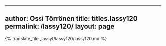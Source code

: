 
---
author: Ossi Törrönen
title: titles.lassy120
permalink: /lassy120/
layout: page
---
{% translate_file _lassyt/lassy120/lassy120.md %}